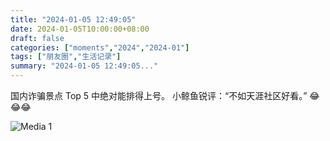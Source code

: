 ```yaml
---
title: "2024-01-05 12:49:05"
date: 2024-01-05T10:00:00+08:00
draft: false
categories: ["moments","2024","2024-01"]
tags: ["朋友圈","生活记录"]
summary: "2024-01-05 12:49:05..."
---
```


国内诈骗景点 Top 5 中绝对能排得上号。
​
​小鲸鱼锐评：“不如天涯社区好看。” 😂😂😂

![Media 1](/Moments/photos/2024-01-05/202401051249050.jpg)

